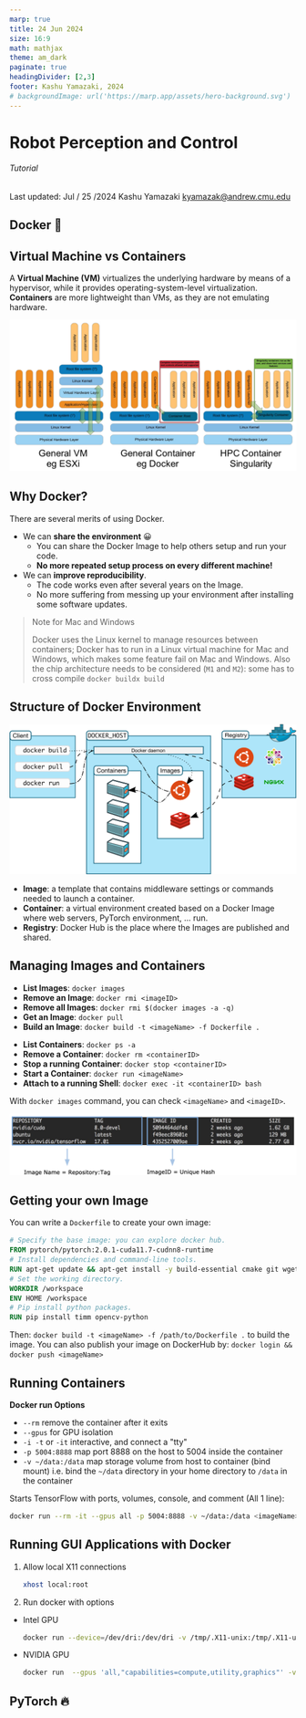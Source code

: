 ```yaml
---
marp: true
title: 24 Jun 2024
size: 16:9
math: mathjax
theme: am_dark
paginate: true
headingDivider: [2,3]
footer: Kashu Yamazaki, 2024
# backgroundImage: url('https://marp.app/assets/hero-background.svg')
---
```


<!-- _class: cover_b -->
<!-- _header: "" -->
<!-- _footer: "" -->
<!-- _paginate: "" -->
<!-- _backgroundImage: url('https://marp.app/assets/hero-background.svg') -->

# Robot Perception and Control

###### Tutorial

Last updated: Jul / 25 /2024
Kashu Yamazaki
kyamazak@andrew.cmu.edu

## Docker 🐳

<!-- _class: trans -->
<!-- _footer: "" -->
<!-- _paginate: "" -->

## Virtual Machine vs Containers

A **Virtual Machine (VM)** virtualizes the underlying hardware by means of a hypervisor, while it provides operating-system-level virtualization. **Containers** are more lightweight than VMs, as they are not emulating hardware.

![#center w:850](img/vm_vs_container.png)

## Why Docker?

There are several merits of using Docker.

- We can **share the environment** 😀
    - You can share the Docker Image to help others setup and run your code. 
    - **No more repeated setup process on every different machine!**
- We can **improve reproducibility**. 
    - The code works even after several years on the Image.
    - No more suffering from messing up your environment after installing some software updates.

<!-- _class:  bq-red -->

> Note for Mac and Windows
>
> Docker uses the Linux kernel to manage resources between containers; Docker has to run in a Linux virtual machine for Mac and Windows, which makes some feature fail on Mac and Windows.
> Also the chip architecture needs to be considered (`M1` and `M2`): some has to cross compile `docker buildx build`

## Structure of Docker Environment

![#center w:600](img/docker_architecture.svg)

* **Image**: a template that contains middleware settings or commands needed to launch a container.
* **Container**: a virtual environment created based on a Docker Image where web servers, PyTorch environment, ... run. 
* **Registry**: Docker Hub is the place where the Images are published and shared.


## Managing Images and Containers

<!-- _class: pon-3 -->

<div class=ldiv>

- **List Images**: `docker images`
- **Remove an Image**: `docker rmi <imageID>`
- **Remove all Images**: `docker rmi $(docker images -a -q)`
- **Get an Image**: `docker pull`
- **Build an Image**: `docker build -t <imageName> -f Dockerfile .`

</div>

<div class=rdiv>

- **List Containers**: `docker ps -a`
- **Remove a Container**: `docker rm <containerID>`
- **Stop a running Container**: `docker stop <containerID>`
- **Start a Container**: `docker run <imageName>`
- **Attach to a running Shell**: `docker exec -it <containerID> bash` 

</div>

<div class="bdiv">

With `docker images` command, you can check `<imageName>` and `<imageID>`.

![#center w:900](img/docker_images.png)

</div>

## Getting your own Image

You can write a `Dockerfile` to create your own image:

```Dockerfile
# Specify the base image: you can explore docker hub.
FROM pytorch/pytorch:2.0.1-cuda11.7-cudnn8-runtime
# Install dependencies and command-line tools.
RUN apt-get update && apt-get install -y build-essential cmake git wget
# Set the working directory.
WORKDIR /workspace
ENV HOME /workspace
# Pip install python packages.
RUN pip install timm opencv-python
```

Then: `docker build -t <imageName> -f /path/to/Dockerfile .` to build the image.
You can also publish your image on DockerHub by: `docker login && docker push <imageName>`

## Running Containers

**Docker run Options**

- `--rm` remove the container after it exits
- `--gpus` for GPU isolation
- `-i -t` or `-it` interactive, and connect a "tty"
- `-p 5004:8888` map port 8888 on the host to 5004 inside the container
- `-v ~/data:/data` map storage volume from host to container (bind mount) i.e. bind the `~/data` directory in your home directory to `/data` in the container

Starts TensorFlow with ports, volumes, console, and comment (All 1 line):

```sh
docker run --rm -it --gpus all -p 5004:8888 -v ~/data:/data <imageName>
```


## Running GUI Applications with Docker

1. Allow local X11 connections
    ```bash 
    xhost local:root
    ```

2. Run docker with options 
- Intel GPU

    ```bash 
    docker run --device=/dev/dri:/dev/dri -v /tmp/.X11-unix:/tmp/.X11-unix -e DISPLAY
    ```

- NVIDIA GPU

    ```bash
    docker run  --gpus 'all,"capabilities=compute,utility,graphics"' -v /tmp/.X11-unix:/tmp/.X11-unix -e DISPLAY
    ```


## PyTorch 🔥

<!-- _class: trans -->
<!-- _footer: "" -->
<!-- _paginate: "" -->

## 


